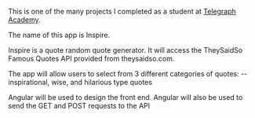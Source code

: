 This is one of the many projects I completed as a student at [Telegraph Academy](http://telegraphacademy.com).

The name of this app is Inspire.

Inspire is a quote random quote generator.  It will access the TheySaidSo Famous Quotes API provided from theysaidso.com.

The app will allow users to select from 3 different categories of quotes:
  -- inspirational, wise, and hilarious type quotes

Angular will be used to design the front end.
Angular will also be used to send the GET and POST requests to the API

